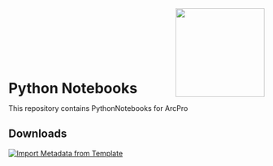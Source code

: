 <div style="display: flex; align-items: flex-end; justify-content: space-between; width: 100%;">
    <h1 style="margin: 0;">Python Notebooks</h1>
    <img src="https://github.com/PaGS-GIS/Metadata-import-from-template/edit/main/PAGS_Color_Transparent.gif" width="175">
</div>



  

This repository contains PythonNotebooks for ArcPro

## Downloads
[![Import Metadata from Template](https://img.shields.io/badge/Import_Metadata_from_Template-Download-blue?style=for-the-badge)](https://raw.githubusercontent.com/PaGS-GIS/Metadata-import-from-template/dbb2e2aeb283441461ca6550592a6811da44adab/ImportMetadataFromTemplate.ipynb)



